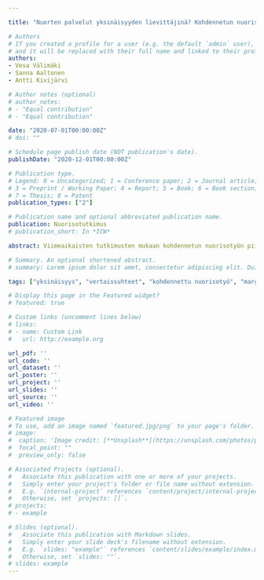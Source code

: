 ```yaml
---

title: "Nuorten palvelut yksinäisyyden lievittäjinä? Kohdennetun nuorisotyön piirissä olevien nuorten aikuisten ja ammattilaisten näkemysten tarkastelua"

# Authors
# If you created a profile for a user (e.g. the default `admin` user), write the username (folder name) here 
# and it will be replaced with their full name and linked to their profile.
authors:
- Vesa Välimäki
- Sanna Aaltonen
- Antti Kivijärvi

# Author notes (optional)
# author_notes:
# - "Equal contribution"
# - "Equal contribution"

date: "2020-07-01T00:00:00Z"
# doi: ""

# Schedule page publish date (NOT publication's date).
publishDate: "2020-12-01T00:00:00Z"

# Publication type.
# Legend: 0 = Uncategorized; 1 = Conference paper; 2 = Journal article;
# 3 = Preprint / Working Paper; 4 = Report; 5 = Book; 6 = Book section;
# 7 = Thesis; 8 = Patent
publication_types: ["2"]

# Publication name and optional abbreviated publication name.
publication: Nuorisotutkimus
# publication_short: In *ICW*

abstract: Viimeaikaisten tutkimusten mukaan kohdennetun nuorisotyön piirissä olevat nuoret aikuiset kokevat keskimääräistä enemmän yksinäisyyttä. Tässä artikkelissa tarkastelemme yksinäisyyden lievittämisen mahdollisuuksia kohdennetussa nuorisotyössä sekä nuorten aikuisten että nuorisotyöntekijöiden näkökulmista. Aineistona hyödynnämme nuorisotyöntekijöiden ryhmähaastatteluja (n=29) ja nuorten aikuisten kasvokkaisia (n=16) ja verkossa tapahtuneita ryhmäkeskusteluja (n=41). Tarkastelemme aineistoja teoriaohjaavasti aikaisemmassa tutkimuksessa esitettyjen yksinäisyyttä vähentävien interventioiden näkökulmasta. Sekä työntekijät että nuoret aikuiset näkivät sosiaalista tukea tarjoavan yksilöohjauksen tarpeellisena lähtökohtana yksinäisyyteen puuttumisessa. Ryhmälähtöistä työskentelyä pidettiin tärkeänä sosiaalisten mahdollisuuksien luomisessa, vaikka työntekijät olivat kokeneet nuorten aikuisten rekrytoimisen ryhmiin vaikeaksi. Huomionarvoista on, että nuoret aikuiset painottivat työntekijöitä vahvemmin verkkososiaalisuuden mahdollisuuksia. Yksinäisyyden vähentämiseen pyrkivissä hankkeissa olisi jatkossa tärkeää ottaa huomioon erilaiset yksilö- ja ryhmälähtöisyyteen perustuvat tavat lievittää nuorten aikuisten yksinäisyyttä kohdennettujen nuorisopalveluiden kehyksessä.

# Summary. An optional shortened abstract.
# summary: Lorem ipsum dolor sit amet, consectetur adipiscing elit. Duis posuere tellus ac convallis placerat. Proin tincidunt magna sed ex sollicitudin condimentum.

tags: ["yksinäisyys", "vertaissuhteet", "kohdennettu nuorisotyö", "marginalisaatio"]

# Display this page in the Featured widget?
# featured: true

# Custom links (uncomment lines below)
# links:
# - name: Custom Link
#   url: http://example.org

url_pdf: ''
url_code: ''
url_dataset: ''
url_poster: ''
url_project: ''
url_slides: ''
url_source: ''
url_video: ''

# Featured image
# To use, add an image named `featured.jpg/png` to your page's folder. 
# image:
#  caption: 'Image credit: [**Unsplash**](https://unsplash.com/photos/pLCdAaMFLTE)'
#  focal_point: ""
#  preview_only: false

# Associated Projects (optional).
#   Associate this publication with one or more of your projects.
#   Simply enter your project's folder or file name without extension.
#   E.g. `internal-project` references `content/project/internal-project/index.md`.
#   Otherwise, set `projects: []`.
# projects:
# - example

# Slides (optional).
#   Associate this publication with Markdown slides.
#   Simply enter your slide deck's filename without extension.
#   E.g. `slides: "example"` references `content/slides/example/index.md`.
#   Otherwise, set `slides: ""`.
# slides: example
---
```


<meta name="citation_title" content="Nuorten palvelut yksinäisyyden lievittäjinä? Kohdennetun nuorisotyön piirissä olevien nuorten aikuisten ja ammattilaisten näkemysten tarkastelua">
<meta name="citation_author" content="Välimäki, Vesa">
<meta name="citation_author" content="Aaltonen, Sanna">
<meta name="citation_author" content="Kivijärvi, Antti">
<meta name="citation_publication_date" content="2020/07/01">
<meta name="citation_journal_title" content="Nuorisotutkimus">
<meta name="citation_volume" content="38">
<meta name="citation_issue" content="2">
<meta name="citation_firstpage" content="22">
<meta name="citation_lastpage" content="36">
<meta name="citation_pdf_url" content="https://www.vesavalimaki.fi/publication/nuorten-palvelut-2020/nuorten-palvelut-2020.pdf">